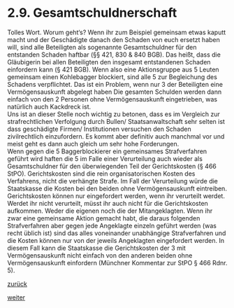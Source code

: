 # 2.9. Gesamtschuldnerschaft

<!-- 2.9.-Gesamtschuldnerschaft.png -->
  
Tolles Wort. Worum geht‘s? Wenn ihr zum Beispiel gemeinsam etwas kaputt macht und der Geschädigte danach den Schaden von euch ersetzt haben will, sind alle Beteiligten als sogenannte Gesamtschuldner für den entstanden Schaden haftbar (§§ 421, 830 & 840 BGB). Das heißt, dass die Gläubigerin bei allen Beteiligten den insgesamt entstandenen Schaden einfordern kann (§ 421 BGB). Wenn also eine Aktionsgruppe aus 5 Leuten gemeinsam einen Kohlebagger blockiert, sind alle 5 zur Begleichung des Schadens verpflichtet. Das ist ein Problem, wenn nur 3 der Beteiligten eine Vermögensauskunft abgelegt haben Die gesamten Schulden werden dann einfach von den 2 Personen ohne Vermögensauskunft eingetrieben, was natürlich auch Kackdreck ist.  
Uns ist an dieser Stelle noch wichtig zu betonen, dass es im Vergleich zur strafrechtlichen Verfolgung durch Bullen/ Staatsanwaltschaft sehr selten ist dass geschädigte Firmen/ Institutionen versuchen den Schaden zivilrechtlich einzufordern. Es kommt aber definitiv auch manchmal vor und meist geht es dann auch gleich um sehr hohe Forderungen.  
Wenn gegen die 5 Baggerblockierer ein gemeinsames Strafverfahren geführt wird haften die 5 im Falle einer Verurteilung auch wieder als Gesamtschuldner für den überwiegenden Teil der Gerichtskosten (§ 466 StPO). Gerichtskosten sind die rein organisatorischen Kosten des Verfahrens, nicht die verhängte Strafe. Im Fall der Verurteilung würde die Staatskasse die Kosten bei den beiden ohne Vermögensauskunft eintreiben. Gerichtskosten können nur eingefordert werden, wenn ihr verurteilt werdet. Werdet ihr nicht verurteilt, müsst ihr auch nicht für die Gerichtskosten aufkommen. Weder die eigenen noch die der Mitangeklagten. Wenn ihr zwar eine gemeinsame Aktion gemacht habt, die daraus folgenden Strafverfahren aber gegen jede Angeklagte einzeln geführt werden (was recht üblich ist) sind das alles voneinander unabhängige Strafverfahren und die Kosten können nur von der jeweils Angeklagten eingefordert werden. In diesem Fall kann die Staatskasse die Gerichtskosten der 3 mit Vermögensauskunft nicht einfach von den anderen beiden ohne Vermögensauskunft einfordern (Münchner Kommentar zur StPO § 466 Rdnr. 5).

[zurück](2-8-1-sonderfall-minderjaehrigkeit-2.md)

[weiter](2-10-der-weg-aus-den-schulden-2.md)
